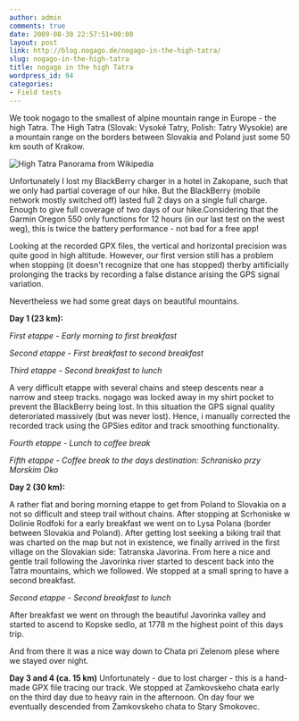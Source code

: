 ```yaml
---
author: admin
comments: true
date: 2009-08-30 22:57:51+00:00
layout: post
link: http://blog.nogago.de/nogago-in-the-high-tatra/
slug: nogago-in-the-high-tatra
title: nogago in the high Tatra
wordpress_id: 94
categories:
- Field tests
---
```


We took nogago to the smallest of alpine mountain range in Europe - the high Tatra. The High Tatra (Slovak: Vysoké Tatry, Polish: Tatry Wysokie) are a mountain range on the borders between Slovakia and Poland just some 50 km south of Krakow.

![High Tatra Panorama from Wikipedia](http://upload.wikimedia.org/wikipedia/commons/thumb/b/b9/Tatry_Panorama01xxx.jpg/800px-Tatry_Panorama01xxx.jpg)

Unfortunately I lost my BlackBerry charger in a hotel in Zakopane, such that we only had partial coverage of our hike. But the BlackBerry (mobile network mostly switched off) lasted full 2 days on a single full charge. Enough to give full coverage of two days of our hike.Considering that the Garmin Oregon 550 only functions for 12 hours (in our last test on the west weg), this is twice the battery performance - not bad for a free app!

Looking at the recorded GPX files, the vertical and horizontal precision was quite good in high altitude. However, our first version still has a problem when stopping (it doesn't recognize that one has stopped) therby artificially prolonging the tracks by recording a false distance arising the GPS signal variation.

Nevertheless we had some great days on beautiful mountains.

**Day 1 (23 km):**

_First etappe - Early morning to first breakfast_




_Second etappe - First breakfast to second breakfast_



_Third etappe - Second breakfast to lunch_


A very difficult etappe with several chains and steep descents near a narrow and steep tracks. nogago was locked away in my shirt pocket to prevent the BlackBerry being lost. In this situation the GPS signal quality deteroriated massively (but was never lost). Hence, i manually corrected the recorded track using the GPSies editor and track smoothing functionality.




_Fourth etappe - Lunch to coffee break_




_Fifth etappe - Coffee break to the days destination: Schranisko przy Morskim Oko_



**Day 2 (30 km):**

A rather flat and boring morning etappe to get from Poland to Slovakia on a not so difficult and steep trail without chains. After stopping at Scrhoniske w Dolinie Rodfoki for a early breakfast we went on to Lysa Polana (border between Slovakia and Poland). After getting lost seeking a biking trail that was charted on the map but not in existence, we finally arrived in the first village on the Slovakian side: Tatranska Javorina. From here a nice and gentle trail following the Javorinka river started to descent back into the Tatra mountains, which we followed. We stopped at a small spring to have a second breakfast.



_Second etappe - Second breakfast to lunch_

After breakfast we went on through the beautiful Javorinka valley and started to ascend to Kopske sedlo, at 1778 m the highest point of this days trip.



And from there it was a nice way down to Chata pri Zelenom plese where we stayed over night.



**Day 3 and 4 (ca. 15 km)**
Unfortunately - due to lost charger - this is a hand-made GPX file tracing our track. We stopped at Zamkovskeho chata early on the third day due to heavy rain in the afternoon. On day four we eventually descended from Zamkovskeho chata to Stary Smokovec.


